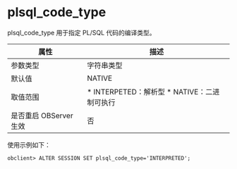 plsql_code_type 
====================================

plsql_code_type 用于指定 PL/SQL 代码的编译类型。


|        属性        |                                                            描述                                                            |
|------------------|--------------------------------------------------------------------------------------------------------------------------|
| 参数类型             | 字符串类型                                                                                                                    |
| 默认值              | NATIVE                                                                                                                   |
| 取值范围             | * INTERPETED：解析型   * NATIVE：二进制可执行    |
| 是否重启 OBServer 生效 | 否                                                                                                                        |



使用示例如下：

    obclient> ALTER SESSION SET plsql_code_type='INTERPRETED';


